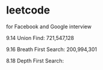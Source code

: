 # leetcode
for Facebook and Google interview

9.14 Union Find: 721,547,128

9.16 Breath First Search: 200,994,301

8.18 Depth First Search:
